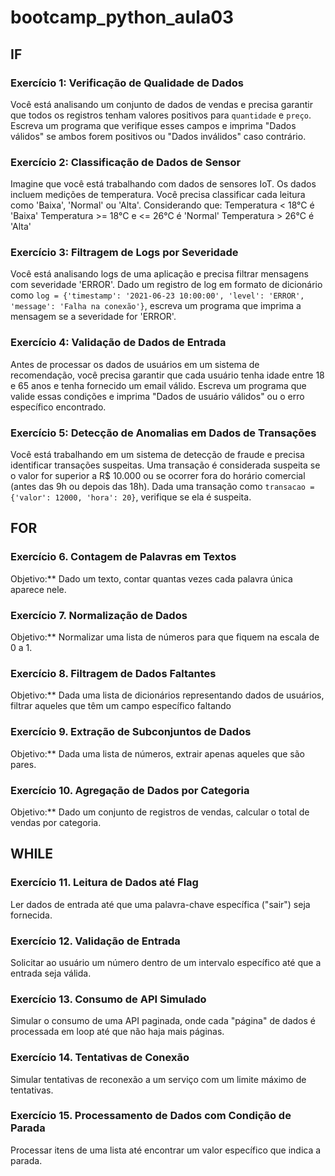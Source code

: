  # bootcamp_python_aula03

## IF
 ### Exercício 1: Verificação de Qualidade de Dados
 Você está analisando um conjunto de dados de vendas e precisa garantir 
 que todos os registros tenham valores positivos para `quantidade` e `preço`. 
 Escreva um programa que verifique esses campos e imprima "Dados válidos" se ambos 
 forem positivos ou "Dados inválidos" caso contrário.
    
 ### Exercício 2: Classificação de Dados de Sensor
 Imagine que você está trabalhando com dados de sensores IoT. 
 Os dados incluem medições de temperatura. Você precisa classificar cada leitura 
 como 'Baixa', 'Normal' ou 'Alta'. Considerando que:
 Temperatura < 18°C é 'Baixa'
 Temperatura >= 18°C e <= 26°C é 'Normal'
 Temperatura > 26°C é 'Alta'

 ### Exercício 3: Filtragem de Logs por Severidade
 Você está analisando logs de uma aplicação e precisa filtrar mensagens 
 com severidade 'ERROR'. Dado um registro de log em formato de dicionário 
 como `log = {'timestamp': '2021-06-23 10:00:00', 'level': 'ERROR', 'message': 'Falha na conexão'}`, 
 escreva um programa que imprima a mensagem se a severidade for 'ERROR'.

 ### Exercício 4: Validação de Dados de Entrada
 Antes de processar os dados de usuários em um sistema de recomendação, 
 você precisa garantir que cada usuário tenha idade entre 18 e 65 anos e tenha 
 fornecido um email válido. Escreva um programa que valide essas condições 
 e imprima "Dados de usuário válidos" ou o erro específico encontrado.

 ### Exercício 5: Detecção de Anomalias em Dados de Transações
 Você está trabalhando em um sistema de detecção de fraude e precisa identificar 
 transações suspeitas. Uma transação é considerada suspeita se o valor for superior 
 a R$ 10.000 ou se ocorrer fora do horário comercial (antes das 9h ou depois das 18h). 
 Dada uma transação como `transacao = {'valor': 12000, 'hora': 20}`, verifique se ela é suspeita.

## FOR
 ### Exercício 6. Contagem de Palavras em Textos
 Objetivo:** Dado um texto, contar quantas vezes cada palavra única aparece nele.

 ### Exercício 7. Normalização de Dados
 Objetivo:** Normalizar uma lista de números para que fiquem na escala de 0 a 1.

 ### Exercício 8. Filtragem de Dados Faltantes
 Objetivo:** Dada uma lista de dicionários representando dados de usuários, filtrar aqueles que têm um campo específico faltando

 ### Exercício 9. Extração de Subconjuntos de Dados
 Objetivo:** Dada uma lista de números, extrair apenas aqueles que são pares.

 ### Exercício 10. Agregação de Dados por Categoria
 Objetivo:** Dado um conjunto de registros de vendas, calcular o total de vendas por categoria.

## WHILE

 ### Exercício 11. Leitura de Dados até Flag
 Ler dados de entrada até que uma palavra-chave específica ("sair") seja fornecida.

 ### Exercício 12. Validação de Entrada
 Solicitar ao usuário um número dentro de um intervalo específico até que a entrada seja válida.

 ### Exercício 13. Consumo de API Simulado
 Simular o consumo de uma API paginada, onde cada "página" de dados é processada em loop até que não haja mais páginas.

 ### Exercício 14. Tentativas de Conexão
 Simular tentativas de reconexão a um serviço com um limite máximo de tentativas.

 ### Exercício 15. Processamento de Dados com Condição de Parada
 Processar itens de uma lista até encontrar um valor específico que indica a parada.